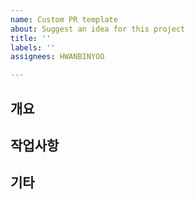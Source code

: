 ```yaml
---
name: Custom PR template
about: Suggest an idea for this project
title: ''
labels: ''
assignees: HWANBINYOO

---
```


## 개요

## 작업사항

## 기타
